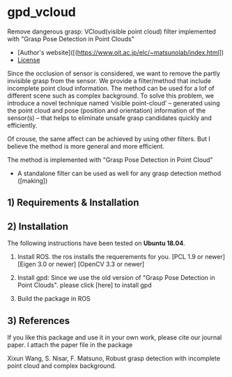 # gpd_vcloud
Remove dangerous grasp: VCloud(visible point cloud) filter implemented with "Grasp Pose Detection in Point Clouds"

* [Author's website]([(https://www.oit.ac.jp/elc/~matsunolab/index.html])
* [License](making)


Since the occlusion of sensor is considered, we want to remove the partly invisible grasp from the sensor.
We provide a filter/method that include incomplete point cloud information.
The method can be used for a lof of different scene such as complex background. 
To solve this problem, we introduce a novel technique named ‘visible point-cloud’ – generated using the point cloud and pose (position and orientation) information of the sensor(s) – that helps to eliminate unsafe grasp candidates quickly and efficiently.

Of crouse, the same affect can be achieved by using other filters. But I believe the method is more general and more efficient.

The method is implemented with "Grasp Pose Detection in Point Cloud"
* A standalone filter can be used as well for any grasp detection method ([making])

## 1) Requirements & Installation



## 2) Installation

The following instructions have been tested on **Ubuntu 18.04**.

1. Install ROS. the ros installs the requerements for you.
  [PCL 1.9 or newer]
  [Eigen 3.0 or newer]
  [OpenCV 3.3 or newer]

3. Install gpd:
   Since we use the old version of "Grasp Pose Detection in Point Clouds". please click [here] to install gpd

4. Build the package in ROS

## 3) References

If you like this package and use it in your own work, please cite our journal
paper. I attach the paper file in the package

Xixun Wang, S. Nisar, F. Matsuno, Robust grasp detection with incomplete point cloud and complex background.
